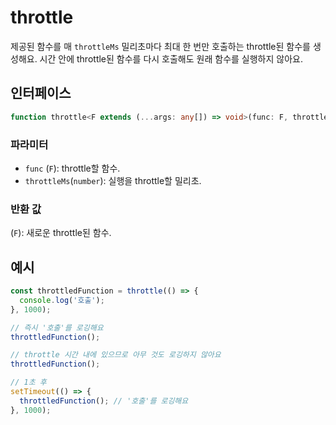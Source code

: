 # throttle

제공된 함수를 매 `throttleMs` 밀리초마다 최대 한 번만 호출하는 throttle된 함수를 생성해요. 시간 안에 throttle된 함수를 다시 호출해도 원래 함수를 실행하지 않아요.


## 인터페이스

```typescript
function throttle<F extends (...args: any[]) => void>(func: F, throttleMs: number): F;
```


### 파라미터

- `func` (`F`): throttle할 함수.
- `throttleMs`(`number`): 실행을 throttle할 밀리초.

### 반환 값

(`F`): 새로운 throttle된 함수.


## 예시

```typescript
const throttledFunction = throttle(() => {
  console.log('호출');
}, 1000);

// 즉시 '호출'를 로깅해요
throttledFunction();

// throttle 시간 내에 있으므로 아무 것도 로깅하지 않아요
throttledFunction();

// 1초 후
setTimeout(() => {
  throttledFunction(); // '호출'를 로깅해요
}, 1000);
```